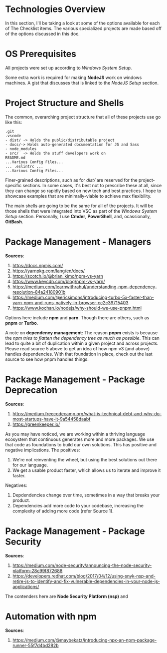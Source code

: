# Technologies Overview

In this section, I'll be taking a look at some of the options available for each of The Checklist items. The various specialized projects are made based off of the options discussed in this doc.

# OS Prerequisites

All projects were set up according to _Windows System Setup_.

Some extra work is required for making **NodeJS** work on windows machines. A gist that discusses that is linked to the _NodeJS Setup_ section.

# Project Structure and Shells

The common, overarching project structure that all of these projects use go like this:

```
.git
.vscode
- dist/ -> Holds the public/distributable project
- docs/-> Holds auto-generated documentation for JS and Sass
- node_modules
- src/  -> Holds the stuff developers work on
README.md
...Various Config Files...
... .eslintrc ...
...Various Config Files...
```

Finer-grained descriptions, such as for _dist/_ are reserved for the project-specific sections. In some cases, it's best not to prescribe these at all, since they can change so rapidly based on new tech and best practices. I hope to showcase examples that are minimally-viable to achieve max flexibility.

The main shells are going to be the same for all of the projects. It will be those shells that were integrated into VSC as part of the _Windows System Setup_ section. Personally, I use **Cmder**, **PowerShell**, and, ocassionally, **GitBash**.

# Package Management - Managers

**Sources**:

1. https://docs.npmjs.com/
1. https://yarnpkg.com/lang/en/docs/
1. https://scotch.io/@brian_kimo/npm-vs-yarn
1. https://www.keycdn.com/blog/npm-vs-yarn/
1. https://medium.com/learnwithrahul/understanding-npm-dependency-resolution-84a24180901b
1. https://medium.com/@ericsimons/introducing-turbo-5x-faster-than-yarn-npm-and-runs-natively-in-browser-cc2c39715403
1. https://www.kochan.io/nodejs/why-should-we-use-pnpm.html

Options here include **npm** and **yarn**. Though there are others, such as **pnpm** or **Turbo**.

A note on **dependency management**: The reason **pnpm** exists is because the _npm tries to flatten the dependency tree as much as possible_. This can lead to quite a bit of duplication within a given project and across projects. Please read source 5 above to get an idea of how npm v3 (and above) handles dependencies. With that foundation in place, check out the last source to see how pnpm handles things.

# Package Management - Package Deprecation

**Sources**:

1. https://medium.freecodecamp.org/what-is-technical-debt-and-why-do-most-startups-have-it-9a54458daabf
1. https://greenkeeper.io/

As you may have noticed, we are working within a thriving language ecosystem that continuous generates more and more packages. We use that code as foundations to build our own solutions. This has positive and negative implications. The positives:

1. We're not reinventing the wheel, but using the best solutions out there for our language.
1. We get a usable product faster, which allows us to iterate and improve it faster.

Negatives:

1. Depdendencies change over time, sometimes in a way that breaks your product.
1. Dependencies add more code to your codebase, increasing the complexity of adding more code (refer Source 1).

# Package Management - Package Security

**Sources**:

1. https://medium.com/node-security/announcing-the-node-security-platform-28c99f872688
1. https://developers.redhat.com/blog/2017/04/12/using-snyk-nsp-and-retire-js-to-identify-and-fix-vulnerable-dependencies-in-your-node-js-applications/

The contenders here are **Node Security Platform (nsp)** and

# Automation with npm

**Sources**:

1. https://medium.com/@maybekatz/introducing-npx-an-npm-package-runner-55f7d4bd282b
